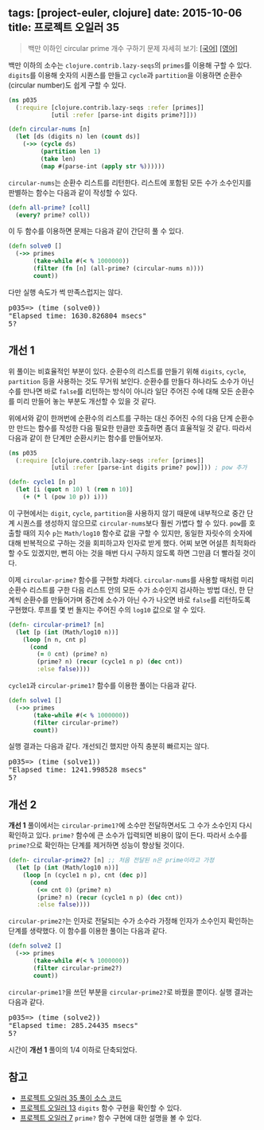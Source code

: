 tags: [project-euler, clojure]
date: 2015-10-06
title: 프로젝트 오일러 35
---
> 백만 이하인 circular prime 개수 구하기
> 문제 자세히 보기: [[국어]](http://euler.synap.co.kr/prob_detail.php?id=35) [[영어]](https://projecteuler.net/problem=35)

백만 이하의 소수는 `clojure.contrib.lazy-seqs`의 `primes`를 이용해 구할 수 있다. `digits`를 이용해 숫자의 시퀀스를 만들고 `cycle`과 `partition`을 이용하면 순환수(circular number)도 쉽게 구할 수 있다.<!--more-->

```clojure
(ns p035
  (:require [clojure.contrib.lazy-seqs :refer [primes]]
            [util :refer [parse-int digits prime?]]))

(defn circular-nums [n]
  (let [ds (digits n) len (count ds)]
    (->> (cycle ds)
         (partition len 1)
         (take len)
         (map #(parse-int (apply str %))))))
```

`circular-nums`는 순환수 리스트를 리턴한다. 리스트에 포함된 모든 수가 소수인지를 판별하는 함수는 다음과 같이 작성할 수 있다.

```clojure
(defn all-prime? [coll]
  (every? prime? coll))
```

이 두 함수를 이용하면 문제는 다음과 같이 간단히 풀 수 있다.

```clojure
(defn solve0 []
  (->> primes
       (take-while #(< % 1000000))
       (filter (fn [n] (all-prime? (circular-nums n))))
       count))
```

다만 실행 속도가 썩 만족스럽지는 않다.

<pre class="console">p035=> (time (solve0))
"Elapsed time: 1630.826804 msecs"
5?
</pre>

## 개선 1
위 풀이는 비효율적인 부분이 있다. 순환수의 리스트를 만들기 위해 `digits`, `cycle`, `partition` 등을 사용하는 것도 무거워 보인다. 순환수를 만들다 하나라도 소수가 아닌 수를 만나면 바로 `false`를 리턴하는 방식이 아니라 일단 주어진 수에 대해 모든 순환수를 미리 만들어 놓는 부분도 개선할 수 있을 것 같다.

위에서와 같이 한꺼번에 순환수의 리스트를 구하는 대신 주어진 수의 다음 단계 순환수만 만드는 함수를 작성한 다음 필요한 만큼만 호출하면 좀더 효율적일 것 같다. 따라서 다음과 같이 한 단계만 순환시키는 함수를 만들어보자.

```clojure
(ns p035
  (:require [clojure.contrib.lazy-seqs :refer [primes]]
            [util :refer [parse-int digits prime? pow]])) ; pow 추가

(defn- cycle1 [n p]
  (let [i (quot n 10) l (rem n 10)]
    (+ (* l (pow 10 p)) i)))
```

이 구현에서는 `digit`, `cycle`, `partition`을 사용하지 않기 때문에 내부적으로 중간 단계 시퀀스를 생성하지 않으므로 `circular-nums`보다 훨씬 가볍다 할 수 있다. `pow`를 호출할 때의 지수 `p`는 `Math/log10` 함수로 값을 구할 수 있지만, 동일한 자릿수의 숫자에 대해 반복적으로 구하는 것을 회피하고자 인자로 받게 했다. 어찌 보면 어설픈 최적화라 할 수도 있겠지만, 뻔히 아는 것을 매번 다시 구하지 않도록 하면 그만큼 더 빨라질 것이다.

이제 `circular-prime?` 함수를 구현할 차례다. `circular-nums`를 사용할 때처럼 미리 순환수 리스트를 구한 다음 리스트 안의 모든 수가 소수인지 검사하는 방법 대신, 한 단계씩 순환수를 만들어가며 중간에 소수가 아닌 수가 나오면 바로 `false`를 리턴하도록 구현했다. 루프를 몇 번 돌지는 주어진 수의 `log10` 값으로 알 수 있다.

```clojure
(defn- circular-prime1? [n]
  (let [p (int (Math/log10 n))]
    (loop [n n, cnt p]
      (cond
        (= 0 cnt) (prime? n)
        (prime? n) (recur (cycle1 n p) (dec cnt))
        :else false))))
```

`cycle1`과 `circular-prime1?` 함수를 이용한 풀이는 다음과 같다.

```clojure
(defn solve1 []
  (->> primes
       (take-while #(< % 1000000))
       (filter circular-prime?)
       count))
```

실행 결과는 다음과 같다. 개선되긴 했지만 아직 충분히 빠르지는 않다.

<pre class="console">p035=> (time (solve1))
"Elapsed time: 1241.998528 msecs"
5?
</pre>

## 개선 2
**개선 1** 풀이에서는 `circular-prime1?`에 소수만 전달하면서도 그 수가 소수인지 다시 확인하고 있다. `prime?` 함수에 큰 소수가 입력되면 비용이 많이 든다. 따라서 소수를 `prime?`으로 확인하는 단계를 제거하면 성능이 향상될 것이다.

```clojure
(defn- circular-prime2? [n] ;; 처음 전달된 n은 prime이라고 가정
  (let [p (int (Math/log10 n))]
    (loop [n (cycle1 n p), cnt (dec p)]
      (cond
        (<= cnt 0) (prime? n)
        (prime? n) (recur (cycle1 n p) (dec cnt))
        :else false))))
```

`circular-prime2?`는 인자로 전달되는 수가 소수라 가정해 인자가 소수인지 확인하는 단계를 생략했다. 이 함수를 이용한 풀이는 다음과 같다.

```clojure
(defn solve2 []
  (->> primes
       (take-while #(< % 1000000))
       (filter circular-prime2?)
       count))
```

`circular-prime1?`을 쓰던 부분을 `circular-prime2?`로 바꿨을 뿐이다. 실행 결과는 다음과 같다.

<pre class="console">p035=> (time (solve2))
"Elapsed time: 285.24435 msecs"
5?
</pre>

시간이 **개선 1** 풀이의 1/4 이하로 단축되었다.

## 참고
* [프로젝트 오일러 35 풀이 소스 코드](https://github.com/ntalbs/euler/blob/master/src/p035.clj)
* [프로젝트 오일러 13](/2015/03/18/project-euler-013/)
`digits` 함수 구현을 확인할 수 있다.
* [프로젝트 오일러 7](/2015/02/10/project-euler-007/)
`prime?` 함수 구현에 대한 설명을 볼 수 있다.
